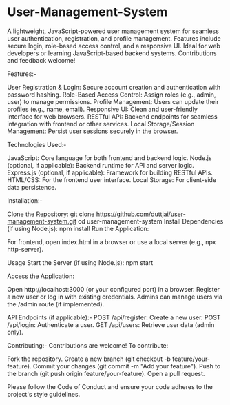 # User-Management-System
A lightweight, JavaScript-powered user management system for seamless user authentication, registration, and profile management. Features include secure login, role-based access control, and a responsive UI. Ideal for web developers or learning JavaScript-based backend systems. Contributions and feedback welcome!

Features:-

User Registration & Login: Secure account creation and authentication with password hashing.
Role-Based Access Control: Assign roles (e.g., admin, user) to manage permissions.
Profile Management: Users can update their profiles (e.g., name, email).
Responsive UI: Clean and user-friendly interface for web browsers.
RESTful API: Backend endpoints for seamless integration with frontend or other services.
Local Storage/Session Management: Persist user sessions securely in the browser.

Technologies Used:-

JavaScript: Core language for both frontend and backend logic.
Node.js (optional, if applicable): Backend runtime for API and server logic.
Express.js (optional, if applicable): Framework for building RESTful APIs.
HTML/CSS: For the frontend user interface.
Local Storage: For client-side data persistence.

Installation:-

Clone the Repository:
git clone https://github.com/duttjai/user-management-system.git
cd user-management-system
Install Dependencies (if using Node.js):
npm install
Run the Application:

For frontend, open index.html in a browser or use a local server (e.g., npx http-server).

Usage
Start the Server (if using Node.js):
npm start

Access the Application:


Open http://localhost:3000 (or your configured port) in a browser.
Register a new user or log in with existing credentials.
Admins can manage users via the /admin route (if implemented).


API Endpoints (if applicable):-
POST /api/register: Create a new user.
POST /api/login: Authenticate a user.
GET /api/users: Retrieve user data (admin only).

Contributing:-
Contributions are welcome! To contribute:


Fork the repository.
Create a new branch (git checkout -b feature/your-feature).
Commit your changes (git commit -m "Add your feature").
Push to the branch (git push origin feature/your-feature).
Open a pull request.

Please follow the Code of Conduct and ensure your code adheres to the project's style guidelines.
